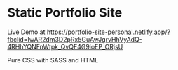 # Static Portfolio Site

Live Demo at https://portfolio-site-personal.netlify.app/?fbclid=IwAR2dm3D2pRx5GuAwJgrvHhVyAdQ-4RHhYQNFnWtpk_QvQF4G9ioEP_ORjsU

Pure CSS with SASS and HTML